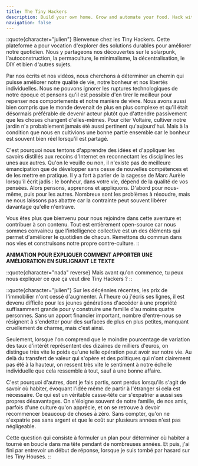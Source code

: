 ```yaml
---
title: The Tiny Hackers
description: Build your own home. Grow and automate your food. Hack with the technology. Share and live with others.
navigation: false
---
```


::quote{character="julien"}
Bienvenue chez les Tiny Hackers. Cette plateforme a pour vocation d'explorer des solutions durables pour améliorer notre quotidien. Nous y partageons nos découvertes sur le solarpunk, l'autoconstruction, la permaculture, le minimalisme, la décentralisation, le DIY et bien d'autres sujets.

Par nos écrits et nos vidéos, nous cherchons à déterminer un chemin qui puisse améliorer notre qualité de vie, notre bonheur et nos libertés individuelles. Nous ne pouvons ignorer les ruptures technologiques de notre époque et pensons qu'il est possible d'en tirer le meilleur pour repenser nos comportements et notre manière de vivre. Nous avons aussi bien compris que le monde devenait de plus en plus complexe et qu'il était désormais préférable de devenir acteur plutôt que d'attendre passivement que les choses changent d'elles-mêmes. Pour citer Voltaire, cultiver notre jardin n'a probablement jamais été aussi pertinent qu'aujourd'hui. Mais à la condition que nous en cultivions une bonne partie ensemble car le bonheur est souvent bien réel lorsqu'il est partagé.

C'est pourquoi nous tentons d'apprendre des idées et d'appliquer les savoirs distillés aux recoins d'Internet en reconnectant les disciplines les unes aux autres. Qu'on le veuille ou non, il n'existe pas de meilleure émancipation que de développer sans cesse de nouvelles compétences et de les mettre en pratique. Il y a fort à parier de la sagesse de Marc Aurèle lorsqu'il écrit jadis : le bonheur, dans votre vie, dépend de la qualité de vos pensées. Alors pensons, apprenons et appliquons. D'abord pour nous-même, puis pour les autres. Nombreux sont les problèmes à résoudre, mais ne nous laissons pas abattre car la contrainte peut souvent libérer davantage qu'elle n'entrave.

Vous êtes plus que bienvenu pour nous rejoindre dans cette aventure et contribuer à son contenu. Tout est entièrement open-source car nous sommes convaincu que l'intelligence collective est un des éléments qui permet d'améliorer le quotidien de chacun. Remettons du commun dans nos vies et construisons notre propre contre-culture.
::

**ANIMATION POUR EXPLIQUER COMMENT APPORTER UNE AMÉLIORATION EN SURLIGNANT LE TEXTE**

::quote{character="nada" reverse}
Mais avant qu'on commence, tu peux nous expliquer ce que ça veut dire Tiny Hackers ?
::

::quote{character="julien"}
Sur les décénnies récentes, les prix de l'immobilier n'ont cessé d'augmenter. À l'heure où j'écris ses lignes, il est devenu difficile pour les jeunes générations d'accéder à une propriété suffisamment grande pour y construire une famille d'au moins quatre personnes. Sans un apport financier important, nombre d'entre-nous se résignent à s'endetter pour des surfaces de plus en plus petites, manquant cruellement de charme, mais c'est ainsi.

Seulement, lorsque l'on comprend que le moindre pourcentage de variation des taux d'intérêt représentent des dizaines de milliers d'euros, on distingue très vite le poids qu'une telle opération peut avoir sur notre vie. Au delà du transfert de valeur qui s'opère et des politiques qui n'ont clairement pas été à la hauteur, on ressent très vite le sentiment à notre échelle individuelle que cela ressemble à tout, sauf à une bonne affaire.

C'est pourquoi d'autres, dont je fais partis, sont perdus lorsqu'ils s'agit de savoir où habiter, évoquant l'idée même de partir à l'étranger si cela est nécessaire. Ce qui est un véritable casse-tête car s'expatrier a aussi ses propres désavantages. On s'éloigne souvent de notre famille, de nos amis, parfois d'une culture qu'on apprécie, et on se retrouve à devoir recommencer beaucoup de choses à zéro. Sans compter, qu'on ne s'expatrie pas sans argent et que le coût sur plusieurs années n'est pas négligeable.

Cette question qui consiste à formuler un plan pour déterminer où habiter a tourné en boucle dans ma tête pendant de nombreuses années. Et puis, j'ai fini par entrevoir un début de réponse, lorsque je suis tombé par hasard sur les Tiny Houses.
::
